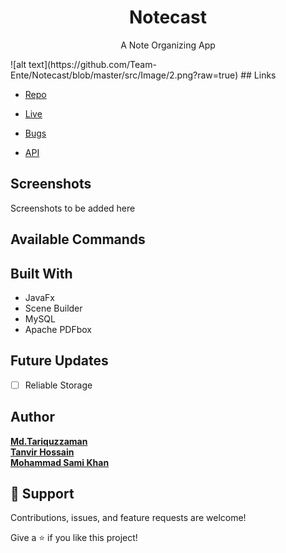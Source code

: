 <h1 align="center">Notecast</h1>

<p align="center">A Note Organizing App</p>
![alt text](https://github.com/Team-Ente/Notecast/blob/master/src/Image/2.png?raw=true)
## Links

- [Repo](https://github.com/Team-Ente/Notecast "Notecast Repo")

- [Live](<Homepage url> "Live View")

- [Bugs](https://github.com/Team-Ente/Notecast/issues "Issues Page")

- [API](<API Link> "API")

## Screenshots

Screenshots to be added here


## Available Commands

## Built With

- JavaFx
- Scene Builder
- MySQL
- Apache PDFbox

## Future Updates

- [ ] Reliable Storage

## Author

[**Md.Tariquzzaman**](https://github.com/Tariquzzaman-faisal "Md. Tariquzzaman")<br>
[**Tanvir Hossain**](https://github.com/Trex1102 "Tanvir Hossain")<br>
[**Mohammad Sami Khan**](https://github.com/SamiKhan-cse19 "Mohammad Sami Khan")

## 🤝 Support

Contributions, issues, and feature requests are welcome!

Give a ⭐️ if you like this project!
